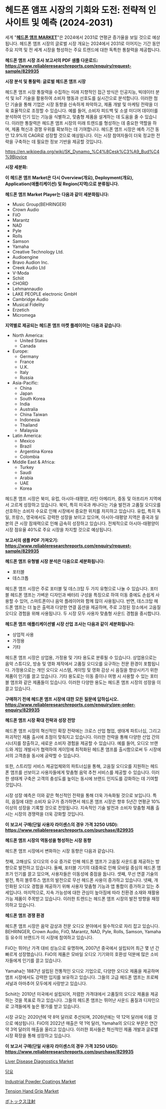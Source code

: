 <p><h1>헤드폰 앰프 시장의 기회와 도전: 전략적 인사이트 및 예측 (2024-2031)</h1></p><p>세계 "<strong><a href="https://www.reliableresearchreports.com/headphone-amplifiers-market-in-global-r829935?utm_campaign=105&utm_medium=8&utm_source=Github&utm_content=ia&utm_term=14112024&utm_id=headphone-amplifiers">헤드폰 앰프 MARKET</a></strong>"은 2024에서 2031로 연평균 증가율을 보일 것으로 예상됩니다. 헤드폰 앰프 시장의 글로벌 시장 개요는 2024에서 2031로 이어지는 기간 동안 주요 지역 및 전 세계 시장을 형성하는 주요 트렌드에 대한 독특한 통찰력을 제공합니다.</p>
<p><strong>헤드폰 앰프 시장 조사 보고서의 PDF 샘플 다운로드: <a href="https://www.reliableresearchreports.com/enquiry/request-sample/829935?utm_campaign=105&utm_medium=8&utm_source=Github&utm_content=ia&utm_term=14112024&utm_id=headphone-amplifiers">https://www.reliableresearchreports.com/enquiry/request-sample/829935</a></strong></p>
<p><strong>시장 분석 및 통찰력: 글로벌 헤드폰 앰프 시장</strong></p>
<p><p>헤드폰 앰프 시장 통찰력을 수집하는 미래 지향적인 접근 방식은 인공지능, 빅데이터 분석 및 IoT 기술을 활용하여 소비자 행동과 선호도를 실시간으로 분석합니다. 이러한 첨단 기술을 통해 기업은 시장 동향을 신속하게 파악하고, 제품 개발 및 마케팅 전략을 더욱 효율적으로 조정할 수 있습니다. 예를 들어, 소비자 피드백 및 소셜 미디어 데이터를 분석하여 인기 있는 기능을 식별하고, 맞춤형 제품을 설계하는 데 도움을 줄 수 있습니다. 이러한 통찰력은 헤드폰 앰프 시장의 미래 트렌드를 형성하는 데 중요한 역할을 하며, 제품 혁신과 경쟁 우위를 확보하는 데 기여합니다. 헤드폰 앰프 시장은 예측 기간 동안 12.9%의 CAGR로 성장할 것으로 예상됩니다. 이는 시장 참여자들이 더욱 정교한 전략을 구축하는 데 필요한 정보 기반을 제공할 것입니다.</p></p>
<p><a href="%7CAUTHORITHY_DOMAIN_URL%7C?utm_campaign=105&utm_medium=8&utm_source=Github&utm_content=ia&utm_term=14112024&utm_id=headphone-amplifiers">https://en.wikipedia.org/wiki/SK_Dynamo_%C4%8Cesk%C3%A9_Bud%C4%9Bjovice</a></p>
<p><strong>시장 세분화:</strong></p>
<p><strong>이 헤드폰 앰프 Market은 다시 Overview(개요), Deployment(개요), Application(애플리케이션) 및 Region(지역)으로 분류됩니다.</strong></p>
<p><strong>헤드폰 앰프 Market Player는 다음과 같이 세분화됩니다:</strong></p>
<p><ul><li>Music Group(BEHRINGER)</li><li>Crown Audio</li><li>FiiO</li><li>Marantz</li><li>NAD</li><li>Pyle</li><li>Rolls</li><li>Samson</li><li>Yamaha</li><li>Creative Technology Ltd.</li><li>Audioengine</li><li>Bravo Audion Inc.</li><li>Creek Audio Ltd</li><li>V-Moda</li><li>Schiit</li><li>CHORD</li><li>Lehmannaudio</li><li>LAKE PEOPLE electronic GmbH</li><li>Cambridge Audio</li><li>Musical Fidelity</li><li>Erzetich</li><li>Micromega</li></ul></p>
<p><strong>지역별로 제공되는 헤드폰 앰프 마켓 플레이어는 다음과 같습니다:</strong></p>
<p><ul>
    <li>
        North America:
        <ul>
            <li>United States</li>
            <li>Canada</li>
        </ul>
    </li>
    <li>
        Europe:
        <ul>
            <li>Germany</li>
            <li>France</li>
            <li>U.K.</li>
            <li>Italy</li>
            <li>Russia</li>
        </ul>
    </li>
    <li>
        Asia-Pacific:
        <ul>
            <li>China</li>
            <li>Japan</li>
            <li>South Korea</li>
            <li>India</li>
            <li>Australia</li>
            <li>China Taiwan</li>
            <li>Indonesia</li>
            <li>Thailand</li>
            <li>Malaysia</li>
        </ul>
    </li>
    <li>
        Latin America:
        <ul>
            <li>Mexico</li>
            <li>Brazil</li>
            <li>Argentina Korea</li>
            <li>Colombia</li>
        </ul>
    </li>
    <li>
        Middle East & Africa:
        <ul>
            <li>Turkey</li>
            <li>Saudi</li>
            <li>Arabia</li>
            <li>UAE</li>
            <li>Korea</li>
        </ul>
    </li>
    </ul></p>
<p><p>헤드폰 앰프 시장은 북미, 유럽, 아시아-태평양, 라틴 아메리카, 중동 및 아프리카 지역에서 고르게 성장하고 있습니다. 북미, 특히 미국과 캐나다는 기술 발전과 고품질 오디오를 선호하는 소비자 수요로 인해 시장에서 중요한 위치를 차지하고 있습니다. 유럽, 특히 독일, 프랑스, 영국에서도 강력한 성장을 보이고 있으며, 아시아-태평양 지역은 중국과 일본의 큰 시장 잠재력으로 인해 급속히 성장하고 있습니다. 전체적으로 아시아-태평양이 시장 점유율 40%로 주요 시장을 차지할 것으로 예상됩니다.</p></p>
<p><strong>보고서의 샘플 PDF 가져오기: <a href="https://www.reliableresearchreports.com/enquiry/request-sample/829935?utm_campaign=105&utm_medium=8&utm_source=Github&utm_content=ia&utm_term=14112024&utm_id=headphone-amplifiers">https://www.reliableresearchreports.com/enquiry/request-sample/829935</a></strong></p>
<p><strong>헤드폰 앰프 유형별 시장 분석은 다음으로 세분화됩니다:</strong></p>
<p><ul><li>포터블</li><li>데스크톱</li></ul></p>
<p><p>헤드폰 앰프 시장은 주로 포터블 및 데스크탑 두 가지 유형으로 나눌 수 있습니다. 포터블 헤드폰 앰프는 가벼운 디자인과 배터리 구성을 특징으로 하여 이동 중에도 손쉽게 사용할 수 있어, 스마트폰이나 음악 플레이어와 함께 많이 사용됩니다. 반면, 데스크탑 헤드폰 앰프는 더 높은 출력과 다양한 연결 옵션을 제공하며, 주로 고정된 장소에서 고음질 오디오 경험을 위해 사용됩니다. 두 시장 모두 사용자 맞춤형 사운드 경험을 중시합니다.</p></p>
<p><strong>헤드폰 앰프 애플리케이션별 시장 산업 조사는 다음과 같이 세분화됩니다:</strong></p>
<p><ul><li>상업적 사용</li><li>가정용</li><li>기타</li></ul></p>
<p><p>헤드폰 앰프 시장은 상업용, 가정용 및 기타 용도로 분류될 수 있습니다. 상업용으로는 음악 스튜디오, 방송 및 영화 제작에서 고품질 오디오를 요구하는 전문 환경이 포함됩니다. 가정용으로는 개인 오디오 시스템, 게이밍 및 영화 감상 시 음질을 향상시키기 위한 제품이 인기를 끌고 있습니다. 기타 용도로는 이동 중이나 여행 시 사용할 수 있는 포터블 앰프와 같은 제품들이 있습니다. 이러한 다양한 용도는 헤드폰 앰프 시장의 성장을 이끌고 있습니다.</p></p>
<p><strong>구매하기 전에 헤드폰 앰프 시장에 대한 모든 질문에 답하십시오. <a href="https://www.reliableresearchreports.com/enquiry/pre-order-enquiry/829935?utm_campaign=105&utm_medium=8&utm_source=Github&utm_content=ia&utm_term=14112024&utm_id=headphone-amplifiers">https://www.reliableresearchreports.com/enquiry/pre-order-enquiry/829935</a></strong></p>
<p><strong>헤드폰 앰프 시장 확대 전략과 성장 전망</strong></p>
<p><p>헤드폰 앰프 시장의 혁신적인 확장 전략에는 크로스 산업 협업, 생태계 파트너십, 그리고 파괴적인 제품 출시에 초점이 맞춰지고 있습니다. 이러한 전략을 통해 다양한 산업 간의 시너지를 창출하고, 새로운 소비자 경험을 제공할 수 있습니다. 예를 들어, 오디오 브랜드와 게임 개발사가 협력하여 게이밍에 최적화된 헤드폰 앰프를 출시함으로써 두 시장에서의 고객층을 동시에 공략할 수 있습니다. </p><p>또한, 스트리밍 서비스 제공업체와의 파트너십을 통해, 고음질 오디오를 지원하는 헤드폰 앰프를 선보이고 사용자들에게 맞춤형 음악 추천 서비스를 제공할 수 있습니다. 이러한 생태계 구축은 고객의 충성도를 높이는 동시에 브랜드 인지도를 강화하는 데 기여할 것입니다.</p><p>시장 성장 예측은 이와 같은 혁신적인 전략을 통해 더욱 가속화될 것으로 보입니다. 특히, 음질에 대한 소비자 요구가 증가하면서 헤드폰 앰프 시장은 향후 5년간 연평균 10% 이상의 성장을 기록할 것으로 전망됩니다. 지속적인 기술 발전과 소비자 맞춤형 제품 출시는 시장의 경쟁력을 더욱 강화할 것입니다.</p></p>
<p><strong>이 보고서 구매(단일 사용자 라이센스의 경우 가격 3250 USD): <a href="https://www.reliableresearchreports.com/purchase/829935?utm_campaign=105&utm_medium=8&utm_source=Github&utm_content=ia&utm_term=14112024&utm_id=headphone-amplifiers">https://www.reliableresearchreports.com/purchase/829935</a></strong></p>
<p><strong>헤드폰 앰프 시장의 역동성을 형성하는 시장 동향</strong></p>
<p><p>헤드폰 앰프 시장에서 변화하는 시장 동향은 다음과 같습니다.</p><p>첫째, 고해상도 오디오의 수요 증가로 인해 헤드폰 앰프가 고음질 사운드를 제공하는 방향으로 발전하고 있습니다. 둘째, 포터블 기기의 대중화로 인해 모바일 중심의 헤드폰 앰프가 인기를 끌고 있으며, 사용자들은 이동성에 중점을 둡니다. 셋째, 무선 연결 기술의 발전, 특히 블루투스 앰프의 발전으로 무선 헤드폰 사용이 증가하고 있습니다. 넷째, 개인화된 오디오 경험을 제공하기 위해 사용자 맞춤형 기능과 앱 통합이 증가하고 있는 추세입니다. 마지막으로, 지속 가능성에 대한 관심이 높아짐에 따라 친환경 소재와 재활용 가능 제품이 주목받고 있습니다. 이러한 트렌드는 헤드폰 앰프 시장의 발전 방향을 재정의하고 있습니다.</p></p>
<p><strong>헤드폰 앰프 경쟁 환경</strong></p>
<p><p>헤드폰 앰프 시장은 음악 감상과 전문 오디오 분야에서 필수적으로 자리 잡고 있습니다. BEHRINGER, Crown Audio, FiiO, Marantz, NAD, Pyle, Rolls, Samson, Yamaha 등 유수의 브랜드가 이 시장에 참여하고 있습니다. </p><p>FiiO는 뛰어난 가격 대비 성능으로 유명하며, 2007년 중국에서 설립되어 최근 몇 년 간 빠르게 성장했습니다. FiiO의 제품은 모바일 오디오 기기와의 호환성 덕분에 많은 소비자들에게 인기를 끌고 있습니다. </p><p>Yamaha는 1887년 설립된 전통적인 오디오 기업으로, 다양한 오디오 제품을 제공하며 앰프 시장에서도 강력한 입지를 보유하고 있습니다. 그들의 고급 헤드폰 앰프는 프로페셔널과 아마추어 모두에게 사랑받고 있습니다.</p><p>Schiit는 2010년 미국에서 설립되어, 저렴한 가격대에서 고품질의 오디오 제품을 제공하는 것을 목표로 하고 있습니다. 그들의 헤드폰 앰프는 뛰어난 사운드 품질과 디자인으로 고객들에게 높은 평가를 받고 있습니다.</p><p>시장 규모는 2020년에 약 8억 달러로 추산되며, 2026년에는 약 12억 달러에 이를 것으로 예상됩니다. FiiO의 2022년 매출은 약 1억 달러, Yamaha의 오디오 부문은 연간 약 3억 달러의 매출을 올리고 있습니다. 이러한 회사들은 혁신적인 제품 개발과 글로벌 시장 확장을 통해 성장하고 있습니다.</p></p>
<p><strong>이 보고서 구매(단일 사용자 라이센스의 경우 가격 3250 USD): <a href="https://www.reliableresearchreports.com/purchase/829935?utm_campaign=105&utm_medium=8&utm_source=Github&utm_content=ia&utm_term=14112024&utm_id=headphone-amplifiers">https://www.reliableresearchreports.com/purchase/829935</a></strong></p>
<p><p><a href="https://issuu.com/reportprime-2/docs/liver-disease-diagnostics-market-si_2020c042d28b81?utm_campaign=105&utm_medium=8&utm_source=Github&utm_content=ia&utm_term=14112024&utm_id=headphone-amplifiers">Liver Disease Diagnostics Market</a></p><p><a href="https://github.com/laholand/Market-Research-Report-List-6/blob/main/465312224039.md?utm_campaign=105&utm_medium=8&utm_source=Github&utm_content=ia&utm_term=14112024&utm_id=headphone-amplifiers">담요</a></p><p><a href="https://github.com/SamiaHussain82/Market-Research-Report-List-1/blob/main/industrial-powder-coatings-market.md?utm_campaign=105&utm_medium=8&utm_source=Github&utm_content=ia&utm_term=14112024&utm_id=headphone-amplifiers">Industrial Powder Coatings Market</a></p><p><a href="https://www.linkedin.com/pulse/tension-hand-grip-market-global-share-ranking-overall-sales-ixtbf?utm_campaign=105&utm_medium=8&utm_source=Github&utm_content=ia&utm_term=14112024&utm_id=headphone-amplifiers">Tension Hand Grip Market</a></p><p><a href="https://github.com/mohamedbakry57/Market-Research-Report-List-6/blob/main/219590423854.md?utm_campaign=105&utm_medium=8&utm_source=Github&utm_content=ia&utm_term=14112024&utm_id=headphone-amplifiers">ボトックス注射</a></p></p>